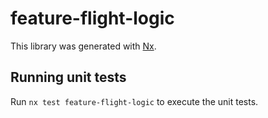# feature-flight-logic

This library was generated with [Nx](https://nx.dev).

## Running unit tests

Run `nx test feature-flight-logic` to execute the unit tests.
